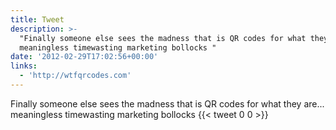 ```yaml
---
title: Tweet
description: >-
  "Finally someone else sees the madness that is QR codes for what they are...
  meaningless timewasting marketing bollocks "
date: '2012-02-29T17:02:56+00:00'
links:
  - 'http://wtfqrcodes.com'
---
```

Finally someone else sees the madness that is QR codes for what they are... meaningless timewasting marketing bollocks 
      {{< tweet 0 0 >}}
    
